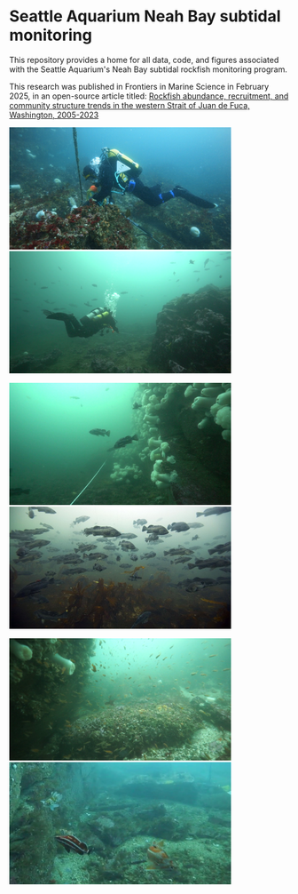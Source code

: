 # Seattle Aquarium Neah Bay subtidal monitoring
This repository provides a home for all data, code, and figures associated with the Seattle Aquarium's Neah Bay subtidal rockfish monitoring program.

This research was published in Frontiers in Marine Science in February 2025, in an open-source article titled: [Rockfish abundance, recruitment, and community structure trends in the western Strait of Juan de Fuca, Washington, 2005-2023](https://www.frontiersin.org/journals/marine-science/articles/10.3389/fmars.2025.1452991/full?utm_source=email-sig&utm_medium=email&utm_content=100_VIEWS&utm_campaign=imp_mile_2024_fall_en_aut-ww)

<p float="left">
  <img src="photos/0m.png" width="400" height="220" />
  <img src="photos/reel_operator.png" width="400" height="220" /> 
</p>

<p float="left">
  <img src="photos/metridium_blade.png" width="400" height="220"/>
  <img src="photos/school.png" width="400" height="220"/> 
</p>

<p float="left">
  <img src="photos/site5.png" width="400" height="220" />
  <img src="photos/5yo_Pedro.png" width="400" height="220"/> 
</p>
